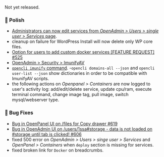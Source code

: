 Not yet released.

### 💅 Polish
- [Administrators can now edit services from *OpenAdmin > Users > single user > Services* page](https://i.postimg.cc/Fzk7dJMd/filem-2025-08-05-15-43-40-ezgif-com-video-to-gif-converter.gif).
- cleanup on failure for WordPress Install will now delete only WP core files.
- [Option for users to add custom docker services [FEATURE REQUEST] #525](https://github.com/stefanpejcic/OpenPanel/issues/525)
- [OpenAdmin > Security > ImunifyAV](https://i.postimg.cc/3KFwf2XR/2025-08-04-12-51.png)
- [`opencli imunify` command](https://dev.openpanel.com/cli/imunify).
-`opencli domains-all --json` and `opencli user-list --json` show dictionaries in order to be compatible with ImunifyAV scripts.
- the following actions on *Openpanel > Containers* are now logged to user's activity log: add/edit/delete service, update cpu/ram, execute terminal command, change image tag, pull image, switch mysql/webserver type.

### 🐛 Bug Fixes
- [Bug in OpenPanel UI on /files for Copy drawer #619](https://github.com/stefanpejcic/OpenPanel/issues/619)
- [Bug in OpenAdmin UI on /users/1ssa#storage - data is not loaded on #storage until tab is clicked! #606](https://github.com/stefanpejcic/OpenPanel/issues/606)
- fixed 500 error on *OpenAdmin > Users > singe user > Services* and *OpenPanel > Containers* when `deploy` section is missing for services.
- fixed broken link for `Docker` on breadcrumbs.

